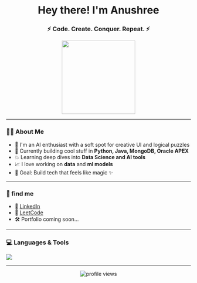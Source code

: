 <h1 align="center">Hey there!  I'm Anushree </h1>
<h3 align="center">⚡ Code. Create. Conquer. Repeat. ⚡</h3>

<p align="center">
  <img src="https://media.giphy.com/media/du3J3cXyzhj75IOgvA/giphy.gif" width="200px">
</p>

---

### 👩‍💻 About Me

- 🌟 I'm an AI enthusiast with a soft spot for creative UI and logical puzzles  
- 🧠 Currently building cool stuff in **Python, Java, MongoDB, Oracle APEX**  
- 💥 Learning deep dives into **Data Science and AI tools**  
- 📈 I love working on **data** and **ml models**  
- 🎯 Goal: Build tech that feels like magic ✨

---

### 🔗 find me 

- 💼 [LinkedIn](https://www.linkedin.com/in/anushree14/)
- 🧩 [LeetCode](https://leetcode.com/u/Anushree_14/)
- 🛠️ Portfolio coming soon...

---

### 💻 Languages & Tools

<p align="left">
  <img src="https://skillicons.dev/icons?i=python,java,js,html,css,mysql,mongodb,git,figma,vscode,react" />
</p>


---

<p align="center">
  <img src="https://komarev.com/ghpvc/?username=ANUSHREE1403&label=Profile%20views&color=0e75b6&style=flat" alt="profile views" />
</p>
